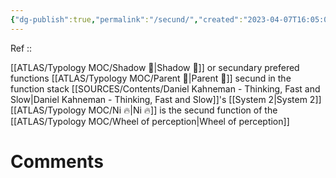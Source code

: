 ```yaml
---
{"dg-publish":true,"permalink":"/secund/","created":"2023-04-07T16:05:07.672+02:00","updated":"2023-04-07T19:03:38.082+02:00"}
---
```


Ref :: 

[[ATLAS/Typology MOC/Shadow 👤\|Shadow 👤]] or secundary prefered functions
[[ATLAS/Typology MOC/Parent 🤨\|Parent 🤨]] secund in the function stack
[[SOURCES/Contents/Daniel Kahneman - Thinking, Fast and Slow\|Daniel Kahneman - Thinking, Fast and Slow]]'s [[System 2\|System 2]] 
[[ATLAS/Typology MOC/Ni 🔥\|Ni 🔥]] is the secund function of the [[ATLAS/Typology MOC/Wheel of perception\|Wheel of perception]]


# Comments 
<script src="https://utteranc.es/client.js"
        repo="Heart4sides/Comment_Section"
        issue-term="pathname"
        theme="gruvbox-dark"
        crossorigin="anonymous"
        async>
</script>
